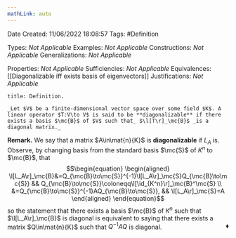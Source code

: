 ```yaml
---
mathLink: auto
---
```


<div class="topSpace"></div>

Date Created: 11/06/2022 18:08:57
Tags: #Definition

Types: _Not Applicable_
Examples: _Not Applicable_
Constructions: _Not Applicable_
Generalizations: _Not Applicable_

Properties: _Not Applicable_
Sufficiencies: _Not Applicable_
Equivalences: [[Diagonalizable iff exists basis of eigenvectors]]
Justifications: _Not Applicable_

``` ad-Definition
title: Definition.

_Let $V$ be a finite-dimensional vector space over some field $K$. A linear operator $T:V\to V$ is said to be **diagonalizable** if there exists a basis $\mc{B}$ of $V$ such that_ $\l[T\r]_\mc{B}$ _is a diagonal matrix._

```

**Remark.** We say that a matrix $A\in\mat{n}{K}$ is **diagonalizable** if $L_A$ is. Observe, by changing basis from the standard basis $\mc{S}$ of $K^n$ to $\mc{B}$, that
$$\begin{equation}
    \begin{aligned}
        \l[L_A\r]_\mc{B}&=Q_{\mc{B}\to\mc{S}}^{-1}\l[L_A\r]_\mc{S}Q_{\mc{B}\to\mc{S}} && Q_{\mc{B}\to\mc{S}}\coloneqq\l[\id_{K^n}\r]_\mc{B}^\mc{S} \\
        &=Q_{\mc{B}\to\mc{S}}^{-1}AQ_{\mc{B}\to\mc{S}}, && \l[L_A\r]_\mc{S}=A
    \end{aligned}
\end{equation}$$
so the statement that there exists a basis $\mc{B}$ of $K^n$ such that $\l[L_A\r]_\mc{B}$ is diagonal is equivalent to saying that there exists a matrix $Q\in\mat{n}{K}$ such that $Q^{-1}AQ$ is diagonal.<span style="float:right;">$\blacklozenge$</span>
